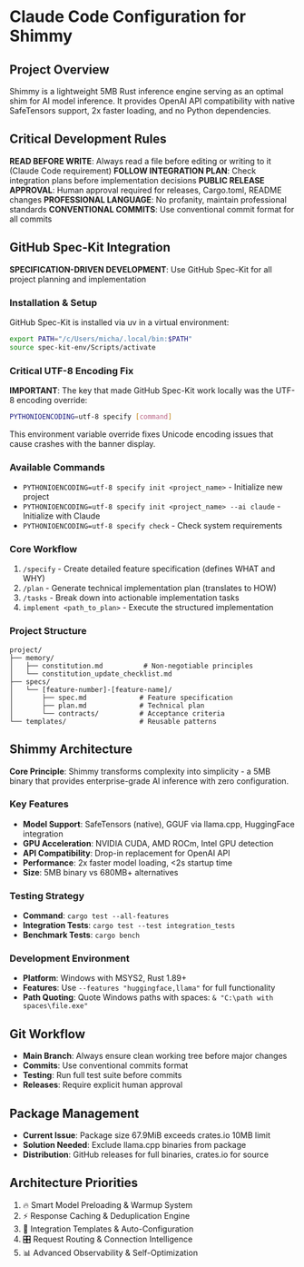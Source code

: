 # Claude Code Configuration for Shimmy

## Project Overview
Shimmy is a lightweight 5MB Rust inference engine serving as an optimal shim for AI model inference. It provides OpenAI API compatibility with native SafeTensors support, 2x faster loading, and no Python dependencies.

## Critical Development Rules

**READ BEFORE WRITE**: Always read a file before editing or writing to it (Claude Code requirement)
**FOLLOW INTEGRATION PLAN**: Check integration plans before implementation decisions
**PUBLIC RELEASE APPROVAL**: Human approval required for releases, Cargo.toml, README changes
**PROFESSIONAL LANGUAGE**: No profanity, maintain professional standards
**CONVENTIONAL COMMITS**: Use conventional commit format for all commits

## GitHub Spec-Kit Integration

**SPECIFICATION-DRIVEN DEVELOPMENT**: Use GitHub Spec-Kit for all project planning and implementation

### Installation & Setup
GitHub Spec-Kit is installed via uv in a virtual environment:
```bash
export PATH="/c/Users/micha/.local/bin:$PATH"
source spec-kit-env/Scripts/activate
```

### Critical UTF-8 Encoding Fix
**IMPORTANT**: The key that made GitHub Spec-Kit work locally was the UTF-8 encoding override:

```bash
PYTHONIOENCODING=utf-8 specify [command]
```

This environment variable override fixes Unicode encoding issues that cause crashes with the banner display.

### Available Commands
- `PYTHONIOENCODING=utf-8 specify init <project_name>` - Initialize new project
- `PYTHONIOENCODING=utf-8 specify init <project_name> --ai claude` - Initialize with Claude
- `PYTHONIOENCODING=utf-8 specify check` - Check system requirements

### Core Workflow
1. `/specify` - Create detailed feature specification (defines WHAT and WHY)
2. `/plan` - Generate technical implementation plan (translates to HOW)  
3. `/tasks` - Break down into actionable implementation tasks
4. `implement <path_to_plan>` - Execute the structured implementation

### Project Structure
```
project/
├── memory/
│   ├── constitution.md          # Non-negotiable principles
│   └── constitution_update_checklist.md
├── specs/
│   └── [feature-number]-[feature-name]/
│       ├── spec.md             # Feature specification
│       ├── plan.md             # Technical plan
│       └── contracts/          # Acceptance criteria
└── templates/                  # Reusable patterns
```

## Shimmy Architecture

**Core Principle**: Shimmy transforms complexity into simplicity - a 5MB binary that provides enterprise-grade AI inference with zero configuration.

### Key Features
- **Model Support**: SafeTensors (native), GGUF via llama.cpp, HuggingFace integration
- **GPU Acceleration**: NVIDIA CUDA, AMD ROCm, Intel GPU detection
- **API Compatibility**: Drop-in replacement for OpenAI API
- **Performance**: 2x faster model loading, <2s startup time
- **Size**: 5MB binary vs 680MB+ alternatives

### Testing Strategy
- **Command**: `cargo test --all-features`
- **Integration Tests**: `cargo test --test integration_tests`
- **Benchmark Tests**: `cargo bench`

### Development Environment
- **Platform**: Windows with MSYS2, Rust 1.89+
- **Features**: Use `--features "huggingface,llama"` for full functionality
- **Path Quoting**: Quote Windows paths with spaces: `& "C:\path with spaces\file.exe"`

## Git Workflow
- **Main Branch**: Always ensure clean working tree before major changes
- **Commits**: Use conventional commits format
- **Testing**: Run full test suite before commits
- **Releases**: Require explicit human approval

## Package Management
- **Current Issue**: Package size 67.9MiB exceeds crates.io 10MB limit
- **Solution Needed**: Exclude llama.cpp binaries from package
- **Distribution**: GitHub releases for full binaries, crates.io for source

## Architecture Priorities
1. 🔥 Smart Model Preloading & Warmup System
2. ⚡ Response Caching & Deduplication Engine  
3. 🔧 Integration Templates & Auto-Configuration
4. 🎛️ Request Routing & Connection Intelligence
5. 📊 Advanced Observability & Self-Optimization
